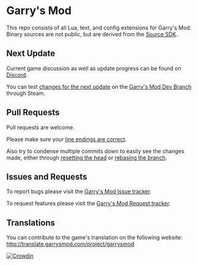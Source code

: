 Garry's Mod
=========

This repo consists of all Lua, text, and config extensions for Garry's Mod. Binary sources are not public, but are derived from the [Source SDK](https://github.com/ValveSoftware/source-sdk-2013).

Next Update
---
Current game discussion as well as update progress can be found on [Discord](https://discord.gg/gmod).

You can test [changes for the next update](https://wiki.facepunch.com/gmod/Update_Preview_Changelog) on the [Garry's Mod Dev Branch](https://wiki.facepunch.com/gmod/Dev_Branch) through Steam.

Pull Requests
---
Pull requests are welcome. 

Please make sure your [line endings are correct](https://help.github.com/articles/dealing-with-line-endings/).

Also try to condense multiple commits down to easily see the changes made, either through [resetting the head](https://stackoverflow.com/questions/5189560/squash-my-last-x-commits-together-using-git/5201642#5201642) or [rebasing the branch](https://stackoverflow.com/questions/5189560/squash-my-last-x-commits-together-using-git/5189600#5189600).

Issues and Requests
---
To report bugs please visit the [Garry's Mod Issue tracker](https://github.com/Facepunch/garrysmod-issues/).

To request features please visit the [Garry's Mod Request tracker](https://github.com/Facepunch/garrysmod-requests/).

Translations
---
You can contribute to the game's translation on the following website:
http://translate.garrysmod.com/project/garrysmod

[![Crowdin](https://badges.crowdin.net/garrysmod/localized.svg)](https://crowdin.com/project/garrysmod)
